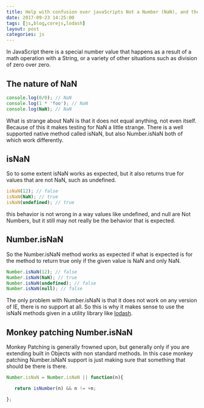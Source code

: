 ```yaml
---
title: Help with confusion over javaScripts Not a Number (NaN), and the isNan methods.
date: 2017-09-23 14:25:00
tags: [js,blog,corejs,lodash]
layout: post
categories: js
---
```


In JavaScript there is a special number value that happens as a result of a math operation with a String, or a variety of other situations such as division of zero over zero. 

<!-- more -->

## The nature of NaN

```js
console.log(0/0); // NaN
console.log(1 * 'foo'); // NaN
console.log(NaN); // NaN
```

What is strange about NaN is that it does not equal anything, not even itself. Because of this it makes testing for NaN a little strange. There is a well supported native method called isNaN, but also Number.isNaN both of which work differently.

## isNaN

So to some extent isNaN works as expected, but it also returns true for values that are not NaN, such as undefined.

```js
isNaN(12); // false
isNaN(NaN); // true
isNaN(undefined); // true
```

this behavior is not wrong in a way values like undefined, and null are Not Numbers, but it still may not really be the behavior that is expected.

## Number.isNaN

So the Number.isNaN method works as expected if what is expected is for the method to return true only if the given value is NaN and only NaN.

```js
Number.isNaN(12); // false
Number.isNaN(NaN); // true
Number.isNaN(undefined); // false
Number.isNaN(null); // false
```

The only problem with Number.isNaN is that it does not work on any version of IE, there is no support at all. So this is why it makes sense to use the isNaN methods given in a utility library like [lodash](/tags/lodash/).

## Monkey patching Number.isNaN

Monkey Patching is generally frowned upon, but generally only if you are extending built in Objects with non standard methods. In this case monkey patching Number.isNaN support is just making sure that something that should be there is there.

```js
Number.isNaN = Number.isNaN || function(n){

   return isNumber(n) && n != +n;

};
```